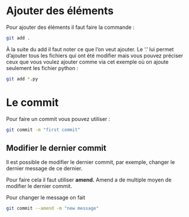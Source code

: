 # Ajouter des éléments

Pour ajouter des éléments il faut faire la commande : 

```bash
git add .
```

À la suite du add il faut noter ce que l’on veut ajouter. Le ‘.’ lui permet d’ajouter tous les fichiers qui ont été modifier mais vous pouvez préciser ceux que vous voulez ajouter comme via cet exemple où on ajoute seulement les fichier python : 

```bash
git add *.py
```

# Le commit

Pour faire un commit vous pouvez utiliser :

```bash
git commit -m "first commit"
```

## Modifier le dernier commit

Il est possible de modifier le dernier commit, par exemple, changer le dernier message de ce dernier. 

Pour faire cela il faut utiliser **amend.** Amend a de multiple moyen de modifier le dernier commit. 

Pour changer le message on fait 

```bash
git commit --amend -m "new message"
```
